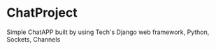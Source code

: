 # ChatProject
Simple ChatAPP built by using Tech's Django web framework, Python, Sockets, Channels 
